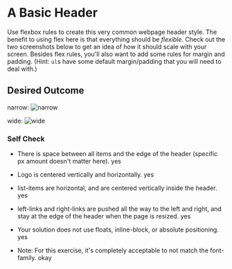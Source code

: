 # A Basic Header

Use flexbox rules to create this very common webpage header style. The benefit to using flex here is that everything should be _flexible_. Check out the two screenshots below to get an idea of how it should scale with your screen. Besides flex rules, you'll also want to add some rules for margin and padding. (Hint: `ul`s have some default margin/padding that you will need to deal with.)

## Desired Outcome

narrow:
![narrow](./desired-outcome-narrow.png)

wide: 
![wide](./desired-outcome-wide.png)

### Self Check
- There is space between all items and the edge of the header (specific px amount doesn't matter here). yes
- Logo is centered vertically and horizontally. yes
- list-items are horizontal, and are centered vertically inside the header. yes
- left-links and right-links are pushed all the way to the left and right, and stay at the edge of the header when the page is resized. yes
- Your solution does not use floats, inline-block, or absolute positioning. yes

- Note: For this exercise, it's completely acceptable to not match the font-family. okay